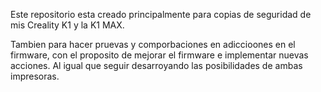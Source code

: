 Este repositorio esta creado principalmente para copias de seguridad de mis Creality K1 y la K1 MAX.

Tambien para hacer pruevas y comporbaciones en adiccioones en el firmware, con el proposito de mejorar el firmware e implementar nuevas acciones.
Al igual que seguir desarroyando las posibilidades de ambas impresoras.
